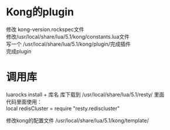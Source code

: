 # Kong的plugin
修改 kong-version.rockspec文件    
修改/usr/local/share/lua/5.1/kong/constants.lua文件    
写一个 /usr/local/share/lua/5.1/kong/plugin/完成插件   
完成plugin    

# 调用库
luarocks install + 库名
库下载到    /usr/local/share/lua/5.1/resty/ 里面    
代码里面使用：   
local redisCluster = require "resty.rediscluster"   

修改kong的配置文件  /usr/local/share/lua/5.1/kong/template/
